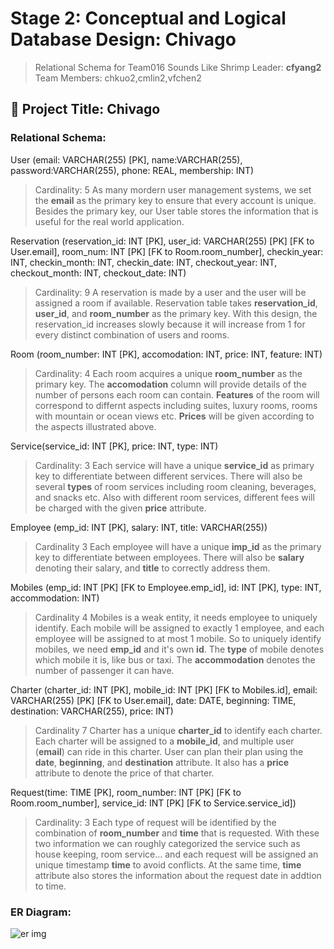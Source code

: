 # Stage 2: Conceptual and Logical Database Design: Chivago 
> Relational Schema for Team016 Sounds Like Shrimp
> Leader: **cfyang2**
> Team Members: chkuo2,cmlin2,vfchen2

## :memo: Project Title: Chivago

### Relational Schema:


User (email: VARCHAR(255) [PK], name:VARCHAR(255), password:VARCHAR(255), phone: REAL, membership: INT)

> Cardinality: 5
> As many mordern user management systems, we set the **email** as the primary key to ensure that every account is unique. Besides the primary key, our User table stores the information that is useful for the real world application.


Reservation (reservation_id: INT [PK], user_id: VARCHAR(255) [PK] [FK to User.email], room_num: INT [PK] [FK to Room.room_number], checkin_year: INT, checkin_month: INT, checkin_date: INT, checkout_year: INT, checkout_month: INT, checkout_date: INT)

> Cardinality: 9
> A reservation is made by a user and the user will be assigned a room if available. Reservation table takes **reservation_id**, **user_id**, and **room_number** as the primary key. With this design, the reservation_id increases slowly because it will increase from 1 for every distinct combination of users and rooms.

Room (room_number: INT [PK], accomodation: INT, price: INT, feature: INT)
> Cardinality: 4
> Each room acquires a unique **room_number** as the primary key. The **accomodation** column will provide details of the number of persons each room can contain. **Features** of the room will correspond to differnt aspects including suites, luxury rooms, rooms with mountain or ocean views etc. **Prices** will be given according to the aspects illustrated above.

Service(service_id: INT [PK], price: INT, type: INT)
> Cardinality: 3
> Each service will have a unique **service_id** as primary key to differentiate between different services. There will also be several **types** of room services including room cleaning, beverages, and snacks etc. Also with different room services, different fees will be charged with the given **price** attribute. 

Employee (emp_id: INT [PK], salary: INT, title: VARCHAR(255))
> Cardinality 3
> Each employee will have a unique **imp_id** as the primary key to differentiate between employees. There will also be **salary** denoting their salary, and **title** to correctly address them.

Mobiles (emp_id: INT [PK] [FK to Employee.emp_id], id: INT [PK], type: INT, accommodation: INT)
> Cardinality 4
> Mobiles is a weak entity, it needs employee to uniquely identify. Each mobile will be assigned to exactly 1 employee, and each employee will be assigned to at most 1 mobile. So to uniquely identify mobiles, we need **emp_id** and it's own **id**. The **type** of mobile denotes which mobile it is, like bus or taxi. The **accommodation** denotes the number of passenger it can have.

Charter (charter_id: INT [PK], mobile_id: INT [PK] [FK to Mobiles.id], email: VARCHAR(255) [PK] [FK to User.email], date: DATE, beginning: TIME, destination: VARCHAR(255), price: INT)
> Cardinality 7
> Charter has a unique **charter_id** to identify each charter. Each charter will be assigned to a **mobile_id**, and multiple user (**email**) can ride in this charter. User can plan their plan using the **date**, **beginning**, and **destination** attribute. It also has a **price** attribute to denote the price of that charter.

Request(time: TIME [PK], room_number: INT [PK] [FK to Room.room_number], service_id: INT [PK] [FK to Service.service_id])
> Cardinality: 3
> Each type of request will be identified by the combination of **room_number** and **time** that is requested. With these two information we can roughly categorized the service such as house keeping, room service... and each request will be assigned an unique timestamp **time** to avoid conflicts. At the same time, **time** attribute also stores the information about the request date in addtion to time.
### ER Diagram:


![er img](https://i.imgur.com/vZ3hnic.png)

